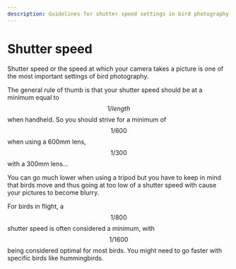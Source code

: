 ```yaml
---
description: Guidelines for shutter speed settings in bird photography.
---
```


# Shutter speed

Shutter speed or the speed at which your camera takes a picture is one of the most important settings of bird photography.

The general rule of thumb is that your shutter speed should be at a minimum equal to $$1/length$$when handheld. So you should strive for a minimum of$$1/600$$when using a 600mm lens,$$1/300$$with a 300mm lens... 

You can go much lower when using a tripod but you have to keep in mind that birds move and thus going at too low of a shutter speed with cause your pictures to become blurry.

For birds in flight, a$$1/800$$shutter speed is often considered a minimum, with $$1/1600$$being considered optimal for most birds. You might need to go faster with specific birds like hummingbirds.

